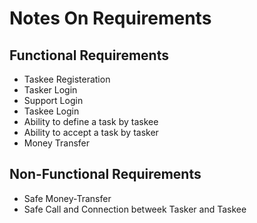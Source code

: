 # Notes On Requirements

## Functional Requirements
 
+ Taskee Registeration
+ Tasker Login
+ Support Login
+ Taskee Login
+ Ability to define a task by taskee
+ Ability to accept a task by tasker
+ Money Transfer

## Non-Functional Requirements

+ Safe Money-Transfer
+ Safe Call and Connection betweek Tasker and Taskee
